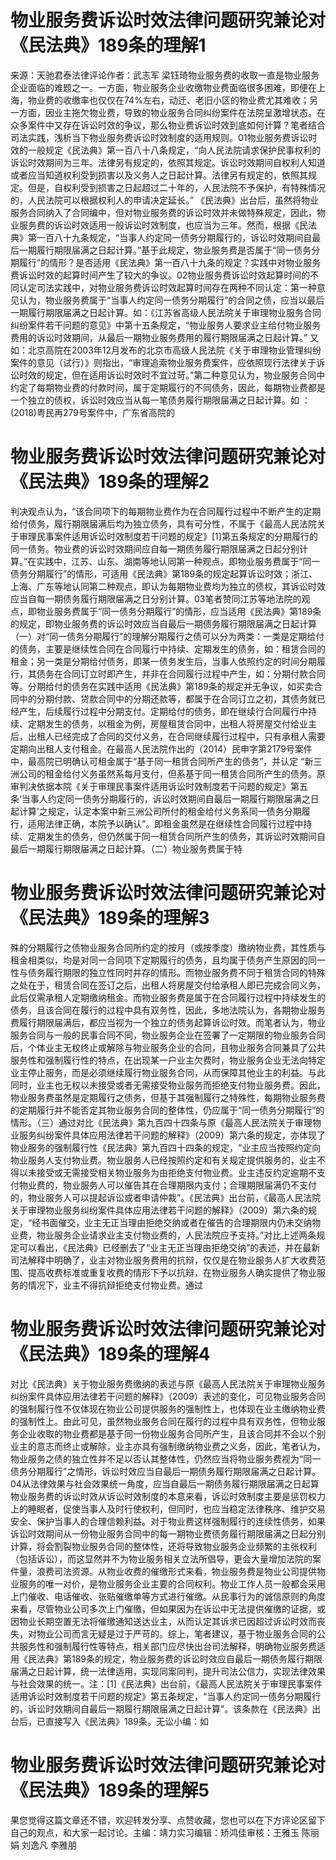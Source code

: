 # 物业服务费诉讼时效法律问题研究兼论对《民法典》189条的理解1

来源：天驰君泰法律评论作者：武志军 梁钰琦物业服务费的收取一直是物业服务企业面临的难题之一。一方面，物业服务企业收缴物业费面临很多困难，即便在上海，物业费的收缴率也仅仅在74%左右，动迁、老旧小区的物业费尤其难收；另一方面，因业主拖欠物业费，导致的物业服务合同纠纷案件在法院呈激增状态。在众多案件中又存在诉讼时效的争议，那么物业费诉讼时效到底如何计算？笔者结合司法实践，浅析当下物业服务费诉讼时效制度的适用规则。01物业服务费诉讼时效的一般规定《民法典》第一百八十八条规定，“向人民法院请求保护民事权利的诉讼时效期间为三年。法律另有规定的，依照其规定。诉讼时效期间自权利人知道或者应当知道权利受到损害以及义务人之日起计算。法律另有规定的，依照其规定。但是，自权利受到损害之日起超过二十年的，人民法院不予保护，有特殊情况的，人民法院可以根据权利人的申请决定延长。” 《民法典》出台后，虽然将物业服务合同纳入了合同编中，但对物业服务费的诉讼时效并未做特殊规定，因此，物业服务费的诉讼时效适用一般诉讼时效制度，也应当为三年。然而，根据《民法典》第一百八十九条规定，“当事人约定同一债务分期履行的，诉讼时效期间自最后一期履行期限届满之日起计算。”基于此规定，物业服务费是否属于“同一债务分期履行”的情形？是否适用《民法典》第一百八十九条的规定？实践中对物业服务费诉讼时效的起算时间产生了较大的争议。02物业服务费诉讼时效起算时间的不同认定司法实践中，对物业服务费诉讼时效起算时间存在两种不同认定：第一种意见认为，物业服务费属于“当事人约定同一债务分期履行”的合同之债，应当以最后一期履行期限届满之日起计算。如：《江苏省高级人民法院关于审理物业服务合同纠纷案件若干问题的意见》中第十五条规定，“物业服务人要求业主给付物业服务费用的诉讼时效期间，从最后一期物业服务费用的履行期限届满之日起计算。” 又如：北京高院在2003年12月发布的北京市高级人民法院《关于审理物业管理纠纷案件的意见（试行）》则指出，“审理追索物业服务费案件，应依照现行法律关于诉讼时效的规定，但在适用诉讼时效时不宜过苛。”第二种意见认为，物业服务合同中约定了每期物业费的付款时间，属于定期履行的不同债务，因此，每期物业费都是一个独立的债权，诉讼时效应当从每一笔债务履行期限届满之日起计算。如 ：(2018)粤民再279号案件中，广东省高院的

# 物业服务费诉讼时效法律问题研究兼论对《民法典》189条的理解2

判决观点认为，“该合同项下的每期物业费作为在合同履行过程中不断产生的定期给付债务，履行期限届满后均为独立债务，具有可分性，不属于《最高人民法院关于审理民事案件适用诉讼时效制度若干问题的规定》[1]第五条规定的分期履行的同一债务。物业费的诉讼时效期间应自每一期债务履行期限届满之日起分别计算。”在实践中，江苏、山东、湖南等地认同第一种观点，即物业服务费属于“同一债务分期履行”的情形，可适用《民法典》第189条的规定起算诉讼时效；浙江、上海、广东等地认同第二种观点，即认为每期物业费均为独立的债权，其诉讼时效应当自每一期债务履行期限届满之日分别计算。03笔者赞同江苏等地法院的观点，即物业服务费属于“同一债务分期履行”的情形，应当适用《民法典》第189条的规定，即物业服务费的诉讼时效应当自最后一期债务履行期限届满之日起计算（一）对“同一债务分期履行”的理解分期履行之债可以分为两类：一类是定期给付的债务，主要是继续性合同在合同履行中持续、定期发生的债务，如：租赁合同的租金；另一类是分期给付债务，即某一债务发生后，当事人依照约定的时间分期履行，其债务在合同订立时即产生，并非在合同履行过程中产生，如：分期付款合同等。分期给付的债务在实践中适用《民法典》第189条的规定并无争议，如买卖合同中的分期付款、贷款合同中的分期还款等，都属于在合同订立之初，其债务就已经产生，后续履行过程中分期支付。定期给付的债务，即在继续行合同履行中持续、定期发生的债务，以租金为例，房屋租赁合同中，出租人将房屋交付给业主后，出租人已经完成了合同的交付义务，在合同继续履行过程中，只有承租人需要定期向出租人支付租金。在最高人民法院作出的（2014）民申字第2179号案件中，最高院已明确认可租金属于“基于同一租赁合同所产生的债务”，并认定 “新三洲公司的租金给付义务虽然系每月支付，但系基于同一租赁合同所产生的债务。原审判决依据本院《关于审理民事案件适用诉讼时效制度若干问题的规定》第五条‘当事人约定同一债务分期履行的，诉讼时效期间自最后一期履行期限届满之日起计算’之规定，认定本案中新三洲公司所付的租金给付义务系同一债务分期履行，适用法律正确，本院予以确认”。即租金虽然是在继续性合同履行过程中持续、定期发生的债务，但仍然属于同一租赁合同所产生的债务，其诉讼时效期间自最后一期履行期限届满之日起计算。（二）物业服务费属于特

# 物业服务费诉讼时效法律问题研究兼论对《民法典》189条的理解3

殊的分期履行之债物业服务合同所约定的按月（或按季度）缴纳物业费，其性质与租金相类似，均是对同一合同项下定期履行的债务，且均属于债务产生原因的同一性与债务履行期限的独立性同时并存的情形。而物业服务费不同于租赁合同的特殊之处在于，租赁合同在签订之后，出租人将房屋交付给承租人即已完成合同义务，此后仅需承租人定期缴纳租金。而物业服务费是属于在合同履行过程中持续发生的债务，且该合同在履行的过程中具有双务性，因此，多地法院认为，各期物业服务费履行期限届满后，都应当视为一个独立的债务起算诉讼时效。而笔者认为，物业服务合同与一般的民事合同不同，物业服务企业在签署了一定期限的物业服务合同后，个体业主无权终止或解除与物业服务企业的合同，且物业服务合同兼具了公共服务性和强制履行性的特点，在出现某一户业主欠费时，物业服务企业无法向特定业主停止服务，而是必须继续履行物业服务合同，从而保障其他业主的利益。与此同时，业主也无权以未接受或者无需接受物业服务而拒绝支付物业服务费。因此，物业服务费虽然是定期履行之债务，但基于其强制履行之特殊性，每期物业服务费的定期履行并不能否定其物业服务合同的整体性，仍应属于“同一债务分期履行”的情形。（三）通过对比《民法典》第九百四十四条与原《最高人民法院关于审理物业服务纠纷案件具体应用法律若干问题的解释》（2009）第六条的规定，亦体现了物业服务的强制履行性《民法典》第九百四十四条的规定，“业主应当按照约定向物业服务人支付物业费。物业服务人已经按照约定和有关规定提供服务的，业主不得以未接受或无需接受相关物业服务为由拒绝支付物业费。业主违反约定逾期不支付物业费的，物业服务人可以催告其在合理期限内支付；合理期限届满仍不支付的，物业服务人可以提起诉讼或者申请仲裁”。《民法典》出台前，《最高人民法院关于审理物业服务纠纷案件具体应用法律若干问题的解释》（2009）第六条的规定，“经书面催交，业主无正当理由拒绝交纳或者在催告的合理期限内仍未交纳物业费，物业服务企业请求业主支付物业费的，人民法院应予支持。”对比上述两条规定可以看出，《民法典》已经删去了“业主无正当理由拒绝交纳”的表述，并在最新司法解释中明确了，业主对物业服务费用的抗辩，仅仅是在物业服务人扩大收费范围、提高收费标准或重复收费的情形下予以抗辩，在物业服务人确实提供了物业服务的情况下，业主不得抗辩拒绝支付物业费。通过

# 物业服务费诉讼时效法律问题研究兼论对《民法典》189条的理解4

对比《民法典》关于物业服务费缴纳的表述与原《最高人民法院关于审理物业服务纠纷案件具体应用法律若干问题的解释》（2009）表述的变化，可见物业服务合同的强制履行性不仅体现在物业公司提供服务的强制性上，也体现在业主缴纳物业费的强制性上。由此可见，虽然物业服务合同在履行的过程中具有双务性，但物业服务企业收取的物业费都是基于同一份物业服务合同所产生，且该合同并不会以个别业主的意志而终止或解除，业主亦具有强制缴纳物业费之义务，因此，笔者认为，物业服务之债的独立性并不足以否认其整体性，仍然应当将物业服务费视为“同一债务分期履行”之情形，诉讼时效应当自最后一期债务履行期限届满之日起计算。04从法律效果与社会效果统一角度，应当自最后一期债务履行期限届满之日起算物业服务费的诉讼时效从诉讼时效制度的本意来看，诉讼时效制度主要是惩罚权力上的睡眠者，促使当事人及时行使权利，但同时，也应当稳定法律秩序、维护交易安全、保护当事人的合理信赖利益。对于物业费这样强制履行的连续性债务，如果诉讼时效期间从一份物业服务合同中的每一期物业费债务履行期限届满之日起分别计算，将会割裂物业服务合同的整体性，还将导致物业服务企业频繁的主张权利（包括诉讼），而这显然并不为物业服务相关立法所倡导，更会大量增加法院的案件量，浪费司法资源。从物业收费的催缴形式来看，物业服务费是物业公司提供物业服务的唯一对价，是物业服务企业主要的合同权利。物业工作人员一般都会采用上门催收、电话催收、张贴催缴单等方式进行催缴。从民事行为的诚信原则的角度来看，尽管物业公司多次上门催缴，但如果因为在诉讼中无法提供催缴的证据，或因物业长期空置无法将催缴通知送达业主，从而认定其诉求已因超过诉讼时效而丧失，对物业公司而言无疑是过于严苛的。综上，笔者建议，基于物业服务合同的公共服务性和强制履行性等特点，相关部门应尽快出台司法解释，明确物业服务费适用《民法典》第189条的规定，物业服务费的诉讼时效应自最后一期债务履行期限届满之日起计算，统一法律适用，实现同案同判，提升司法公信力，实现法律效果与社会效果的统一。注：[1]《民法典》出台前，《最高人民法院关于审理民事案件适用诉讼时效制度若干问题的规定》第五条规定，“当事人约定同一债务分期履行的，诉讼时效期间自最后一期履行期限届满之日起计算”。该条款在《民法典》出台后，已直接写入《民法典》189条。无讼小编：如

# 物业服务费诉讼时效法律问题研究兼论对《民法典》189条的理解5

果您觉得这篇文章还不错，欢迎转发分享、点赞收藏，您也可以在下方评论区留下自己的观点，和大家一起讨论。主编：靖力实习编辑：矫鸿佳审核：王雅玉 陈丽娟 刘逸凡 李雅朋

